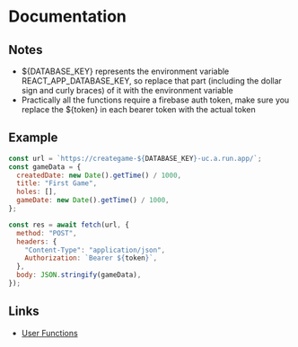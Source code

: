 # Documentation

## Notes

- ${DATABASE_KEY} represents the environment variable REACT_APP_DATABASE_KEY, so replace that part (including the dollar sign and curly braces) of it with the environment variable
- Practically all the functions require a firebase auth token, make sure you replace the ${token} in each bearer token with the actual token

## Example

```javascript
const url = `https://creategame-${DATABASE_KEY}-uc.a.run.app/`;
const gameData = {
  createdDate: new Date().getTime() / 1000,
  title: "First Game",
  holes: [],
  gameDate: new Date().getTime() / 1000,
};

const res = await fetch(url, {
  method: "POST",
  headers: {
    "Content-Type": "application/json",
    Authorization: `Bearer ${token}`,
  },
  body: JSON.stringify(gameData),
});
```

## Links

- [User Functions](user_functions.md)
